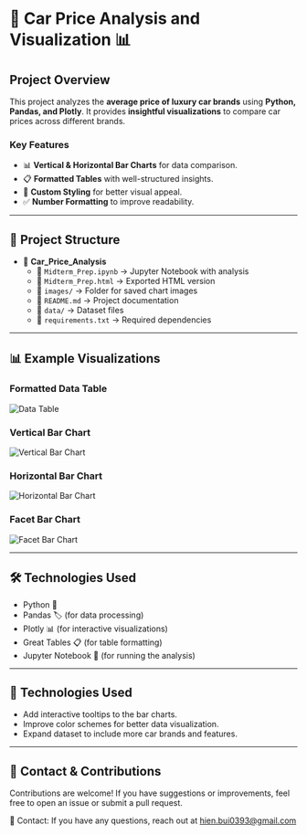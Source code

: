 # 🚗 Car Price Analysis and Visualization 📊

## **Project Overview**
This project analyzes the **average price of luxury car brands** using **Python, Pandas, and Plotly**. It provides **insightful visualizations** to compare car prices across different brands.

### **Key Features**
- 📊 **Vertical & Horizontal Bar Charts** for data comparison.
- 📋 **Formatted Tables** with well-structured insights.
- 🎨 **Custom Styling** for better visual appeal.
- ✅ **Number Formatting** to improve readability.

---

## 📂 Project Structure

- 📂 **Car_Price_Analysis**
  - 📄 `Midterm_Prep.ipynb` → Jupyter Notebook with analysis
  - 📄 `Midterm_Prep.html` → Exported HTML version
  - 📂 `images/` → Folder for saved chart images
  - 📄 `README.md` → Project documentation
  - 📂 `data/` → Dataset files
  - 📄 `requirements.txt` → Required dependencies

---

## **📊 Example Visualizations**

### **Formatted Data Table**
![Data Table](https://github.com/user-attachments/assets/a71744ff-bf29-429b-a20a-6aa175a48580)  

### **Vertical Bar Chart**
![Vertical Bar Chart](https://github.com/user-attachments/assets/d778aedc-d892-4745-a9bc-d0d63d800c65)  

### **Horizontal Bar Chart**
![Horizontal Bar Chart](https://github.com/user-attachments/assets/7fdec12c-ccc2-42b8-98e5-b3d4c8d2dbd8)

### **Facet Bar Chart**
![Facet Bar Chart](https://github.com/user-attachments/assets/ce8ba2d2-a335-47d6-98eb-23501b3535a5)

---

## **🛠️ Technologies Used**
- Python 🐍
- Pandas 🏷️ (for data processing)
- Plotly 📊 (for interactive visualizations)
- Great Tables 📋 (for table formatting)
- Jupyter Notebook 📓 (for running the analysis)

---

## **🚀 Technologies Used**
- Add interactive tooltips to the bar charts.
- Improve color schemes for better data visualization.
- Expand dataset to include more car brands and features.

--- 

## **📩 Contact & Contributions**
Contributions are welcome! If you have suggestions or improvements, feel free to open an issue or submit a pull request.

📧 Contact: If you have any questions, reach out at hien.bui0393@gmail.com



